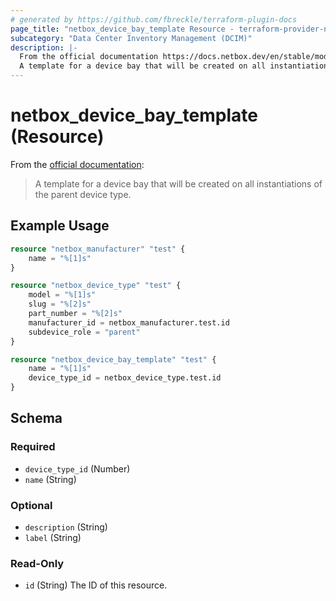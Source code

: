 ```yaml
---
# generated by https://github.com/fbreckle/terraform-plugin-docs
page_title: "netbox_device_bay_template Resource - terraform-provider-netbox"
subcategory: "Data Center Inventory Management (DCIM)"
description: |-
  From the official documentation https://docs.netbox.dev/en/stable/models/dcim/devicebaytemplate/:
  A template for a device bay that will be created on all instantiations of the parent device type.
---
```


# netbox_device_bay_template (Resource)

From the [official documentation](https://docs.netbox.dev/en/stable/models/dcim/devicebaytemplate/):

> A template for a device bay that will be created on all instantiations of the parent device type.

## Example Usage

```terraform
resource "netbox_manufacturer" "test" {
	name = "%[1]s"
}

resource "netbox_device_type" "test" {
	model = "%[1]s"
	slug = "%[2]s"
	part_number = "%[2]s"
	manufacturer_id = netbox_manufacturer.test.id
	subdevice_role = "parent"
}

resource "netbox_device_bay_template" "test" {
	name = "%[1]s"
	device_type_id = netbox_device_type.test.id
}
```

<!-- schema generated by tfplugindocs -->
## Schema

### Required

- `device_type_id` (Number)
- `name` (String)

### Optional

- `description` (String)
- `label` (String)

### Read-Only

- `id` (String) The ID of this resource.


